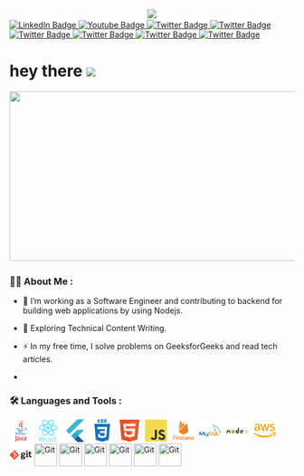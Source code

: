 <div id="header" align="center">
  <img src="https://media.giphy.com/media/M9gbBd9nbDrOTu1Mqx/giphy.gif" width="100"/>
</div>

<div id="badges">
  <a href="https://www.linkedin.com/in/youssef-yu-kun/">
    <img src="https://img.shields.io/badge/LinkedIn-blue?style=for-the-badge&logo=linkedin&logoColor=white" alt="LinkedIn Badge"/>
  </a>
  <a href="https://codeforces.com/profile/yousseffninja">
    <img src="https://img.shields.io/badge/Codeforces-445f9d?style=for-the-badge&logo=Codeforces&logoColor=white" alt="Youtube Badge"/>
  </a>
  <a href="https://www.hackerrank.com/yousseffmohamed1">
    <img src="https://img.shields.io/badge/-Hackerrank-2EC866?style=for-the-badge&logo=HackerRank&logoColor=white" alt="Twitter Badge"/>
  </a>
  <a href="https://www.facebook.com/Youssefmohamedd0/">
    <img src="https://img.shields.io/badge/Facebook-%231877F2.svg?style=for-the-badge&logo=Facebook&logoColor=white" alt="Twitter Badge"/>
  </a>
  <a href="discordapp.com/users/474314787514351646">
    <img src="https://img.shields.io/badge/Discord-%235865F2.svg?style=for-the-badge&logo=discord&logoColor=white" alt="Twitter Badge"/>
  </a>
  <a href="yousseffmohamedd22@gmail.com">
    <img src="https://img.shields.io/badge/Gmail-D14836?style=for-the-badge&logo=gmail&logoColor=white" alt="Twitter Badge"/>
  </a>
  <a href="https://www.upwork.com/freelancers/~01fd111a4c97ba8195">
    <img src="https://img.shields.io/badge/UpWork-6FDA44?style=for-the-badge&logo=Upwork&logoColor=white" alt="Twitter Badge"/>
  </a>
  <a href="your-twitter-URL">
    <img src="https://img.shields.io/badge/Freelancer-29B2FE?style=for-the-badge&logo=Freelancer&logoColor=white" alt="Twitter Badge"/>
  </a>
</div>

<h1>
  hey there
  <img src="https://media.giphy.com/media/hvRJCLFzcasrR4ia7z/giphy.gif" width="30px"/>
</h1>

<div align="center">
  <img src="https://media.giphy.com/media/dWesBcTLavkZuG35MI/giphy.gif" width="600" height="300"/>
</div>

### :woman_technologist: About Me :

- :telescope: I’m working as a Software Engineer and contributing to backend for building web applications by using Nodejs.

- :seedling: Exploring Technical Content Writing.

- :zap: In my free time, I solve problems on GeeksforGeeks and read tech articles.
-

### :hammer_and_wrench: Languages and Tools :
<div>
  <img src="https://github.com/devicons/devicon/blob/master/icons/java/java-original-wordmark.svg" title="Java" alt="Java" width="40" height="40"/>&nbsp;
  <img src="https://github.com/devicons/devicon/blob/master/icons/react/react-original-wordmark.svg" title="React" alt="React" width="40" height="40"/>&nbsp;
  <img src="https://github.com/devicons/devicon/blob/master/icons/flutter/flutter-original.svg" title="Flutter" alt="Flutter" width="40" height="40"/>&nbsp;
  <img src="https://github.com/devicons/devicon/blob/master/icons/css3/css3-plain-wordmark.svg"  title="CSS3" alt="CSS" width="40" height="40"/>&nbsp;
  <img src="https://github.com/devicons/devicon/blob/master/icons/html5/html5-original.svg" title="HTML5" alt="HTML" width="40" height="40"/>&nbsp;
  <img src="https://github.com/devicons/devicon/blob/master/icons/javascript/javascript-original.svg" title="JavaScript" alt="JavaScript" width="40" height="40"/>&nbsp;
  <img src="https://github.com/devicons/devicon/blob/master/icons/firebase/firebase-plain-wordmark.svg" title="Firebase" alt="Firebase" width="40" height="40"/>&nbsp;
  <img src="https://github.com/devicons/devicon/blob/master/icons/mysql/mysql-original-wordmark.svg" title="MySQL"  alt="MySQL" width="40" height="40"/>&nbsp;
  <img src="https://github.com/devicons/devicon/blob/master/icons/nodejs/nodejs-original-wordmark.svg" title="NodeJS" alt="NodeJS" width="40" height="40"/>&nbsp;
  <img src="https://github.com/devicons/devicon/blob/master/icons/amazonwebservices/amazonwebservices-plain-wordmark.svg" title="AWS" alt="AWS" width="40" height="40"/>&nbsp;
  <img src="https://github.com/devicons/devicon/blob/master/icons/git/git-original-wordmark.svg" title="Git" **alt="Git" width="40" height="40"/>
  <img src="https://img.shields.io/badge/MongoDB-%234ea94b.svg?style=for-the-badge&logo=mongodb&logoColor=white" title="Git" **alt="Git" width="40" height="40"/>
  <img src="https://img.shields.io/badge/sqlite-%2307405e.svg?style=for-the-badge&logo=sqlite&logoColor=white" title="Git" **alt="Git" width="40" height="40"/>
  <img src="https://img.shields.io/badge/kotlin-%237F52FF.svg?style=for-the-badge&logo=kotlin&logoColor=white" title="Git" **alt="Git" width="40" height="40"/>
  <img src="https://img.shields.io/badge/c-%2300599C.svg?style=for-the-badge&logo=c&logoColor=white" title="Git" **alt="Git" width="40" height="40"/>
  <img src="https://img.shields.io/badge/c++-%2300599C.svg?style=for-the-badge&logo=c%2B%2B&logoColor=white" title="Git" **alt="Git" width="40" height="40"/>
  <img src="https://img.shields.io/badge/typescript-%23007ACC.svg?style=for-the-badge&logo=typescript&logoColor=white" title="Git" **alt="Git" width="40" height="40"/>
</div>

<!--
**yousseffninja/yousseffninja** is a ✨ _special_ ✨ repository because its `README.md` (this file) appears on your GitHub profile.

Here are some ideas to get you started:

- 🔭 I’m currently working on ...
- 🌱 I’m currently learning ...
- 👯 I’m looking to collaborate on ...
- 🤔 I’m looking for help with ...
- 💬 Ask me about ...
- 📫 How to reach me: ...
- 😄 Pronouns: ...
- ⚡ Fun fact: ...
-->
